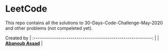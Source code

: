 # LeetCode
This repo contains all the solutions to 30-Days-Code-Challenge-May-2020 and other problems (not compeleted yet).

Created by
| :----------------------------------------------------------: |
| **[Abanoub Asaad](https://www.linkedin.com/in/abanoub-asaad-6a4a14176/)**  |

